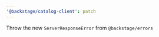 ```yaml
---
'@backstage/catalog-client': patch
---
```


Throw the new `ServerResponseError` from `@backstage/errors`
